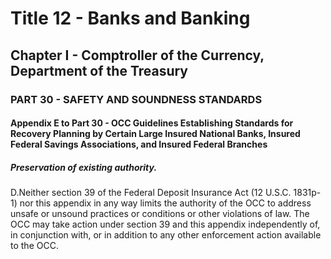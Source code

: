 
# Title 12 - Banks and Banking
## Chapter I - Comptroller of the Currency, Department of the Treasury
### PART 30 - SAFETY AND SOUNDNESS STANDARDS
#### Appendix E to Part 30 - OCC Guidelines Establishing Standards for Recovery Planning by Certain Large Insured National Banks, Insured Federal Savings Associations, and Insured Federal Branches
##### Preservation of existing authority.

D.Neither section 39 of the Federal Deposit Insurance Act (12 U.S.C. 1831p-1) nor this appendix in any way limits the authority of the OCC to address unsafe or unsound practices or conditions or other violations of law. The OCC may take action under section 39 and this appendix independently of, in conjunction with, or in addition to any other enforcement action available to the OCC.
